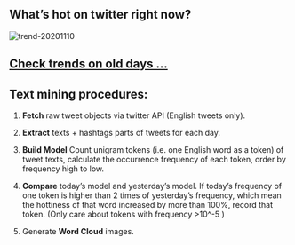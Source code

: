## What’s hot on twitter right now?

![trend-20201110][wordcloud]

[wordcloud]: https://raw.githubusercontent.com/xdqc/tweet-trend-everyday/master/word-cloud/trend-20201110.png?token=AF5V4P7ADR6KQBZ4CEDTNIK6AXRMU "trend-20201110"

## [Check trends on old days ...](https://github.com/xdqc/tweet-trend-everyday/tree/master/word-cloud)

## Text mining procedures:

1. **Fetch** raw tweet objects via twitter API (English tweets only).

2. **Extract** texts + hashtags parts of tweets for each day.

3. **Build Model** Count unigram tokens (i.e. one English word as a token) of tweet texts, calculate the occurrence frequency of each token, order by frequency high to low.

4. **Compare** today’s model and yesterday’s model. If today’s frequency of one token is higher than 2 times of yesterday’s frequency, which mean the hottiness of that word increased by more than 100%, record that token. (Only care about tokens with frequency >10^-5 )

5. Generate **Word Cloud** images.
